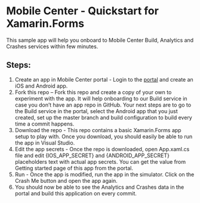 # Mobile Center - Quickstart for Xamarin.Forms

This sample app will help you onboard to Mobile Center Build, Analytics and Crashes services within few minutes.

## Steps:
1.  Create an app in Mobile Center portal - Login to the [portal](https://mobile.azure.com) and create an iOS and Android app.
2.  Fork this repo – Fork this repo and create a copy of your own to experiment with the app. It will help onboarding to our Build service in case you don’t have an app repo in GitHub. Your next steps are to go to the Build service in the portal, select the Android app that you just created, set up the master branch and build configuration to build every time a commit happens. 
3.  Download the repo - This repo contains a basic Xamarin.Forms app setup to play with. Once you download, you should easily be able to run the app in Visual Studio. 
4.  Edit the app secrets - Once the repo is downloaded, open App.xaml.cs file and edit {IOS_APP_SECRET} and {ANDROID_APP_SECRET} placeholders text with actual app secrets. You can get the value from Getting started page of this app from the portal.
5.  Run - Once the app is modified, run the app in the simulator. Click on the Crash Me button and open the app again.
6.  You should now be able to see the Analytics and Crashes data in the portal and build this application on every commit.